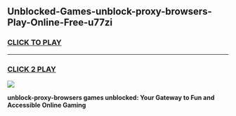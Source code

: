 
## Unblocked-Games-unblock-proxy-browsers-Play-Online-Free-u77zi
<h3>
<a href="https://premium76.site?title=unblock-proxy-browsers&ref=26A">CLICK TO PLAY</a></h3>
<hr>

<h3>
<a href="https://premium76.site?title=unblock-proxy-browsers&ref=26A">CLICK 2 PLAY</a>
  
</h3>

<a href="https://premium76.site?title=unblock-proxy-browsers&ref=26A"><img src="https://clearcache.store/games.png"></a>


**unblock-proxy-browsers games unblocked: Your Gateway to Fun and Accessible Online Gaming**
